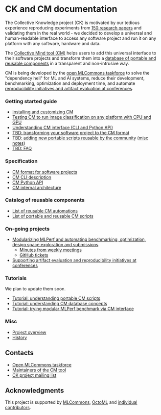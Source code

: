 # CK and CM documentation

The Collective Knowledge project (CK) is motivated by our tedious experience reproducing experiments 
from [150 research papers](https://learning.acm.org/techtalks/reproducibility)
and validating them in the real world - we decided to develop a universal and human-readable 
interface to access any software project and run it on any platform with any software, hardware and data.

The [Collective Mind tool (CM)](https://github.com/mlcommons/ck/tree/master/cm/cmind)
helps users to add this universal interface to their software projects and transform them into a 
[database of portable and reusable components](https://github.com/mlcommons/ck/blob/master/docs/list_of_scripts.md)
in a transparent and non-intrusive way.

CM is being developed by the [open MLCommons taskforce](https://github.com/mlcommons/ck/blob/master/docs/mlperf-education-workgroup.md) 
to solve the "dependency hell" for ML and AI systems, reduce their development, benchmarking, optimization and deployment time,
and automate [reproducibility initiatives and artifact evaluation at conferences](https://github.com/mlcommons/ck/blob/master/docs/tutorials/sc22-scc-mlperf.md).


### Getting started guide

* [Installing and customizing CM](installation.md)
* [Testing CM to run image classification on any platform with CPU and GPU](tutorials/modular-image-classification.md)
* [Understanding CM interface (CLI and Python API)](tutorials/cm-interface.md)
* [TBD: transforming your software project to the CM format](tutorials/transform-your-project-to-cm.md)
* [TBD: adding new portable scripts reusable by the community](tutorials/add-new-script.md) ([misc notes](tutorials/scripts.md#adding-new-artifacts-scripts-and-workflows-to-cm))
* [TBD: FAQ](faq.md)

### Specification

* [CM format for software projects](specs/cm-repository.md)
* [CM CLI description](specs/cm-cli.md)
* [CM Python API](specs/cm-python-interface.md)
* [CM internal architecture](specs/cm-tool-architecture.md)

### Catalog of reusable components

* [List of reusable CM automations](list_of_automations.md)
* [List of portable and reusable CM scripts](list_of_scripts.md)

### On-going projects

* [Modularizing MLPerf and automating benchmarking, optimization, design space exploration and submissions](mlperf-education-workgroup.md)
  * [Minutes from weekly meetings](https://docs.google.com/document/d/1zMNK1m_LhWm6jimZK6YE05hu4VH9usdbKJ3nBy-ZPAw/edit)
  * [GitHub tickets](https://github.com/mlcommons/ck/issues)
* [Supporting artifact evaluation and reproducibility initiatives at conferences](https://cTuning.org/ae)

### Tutorials

We plan to update them soon.

* [Tutorial: understanding portable CM scripts](tutorials/scripts.md)
* [Tutorial: understanding CM database concepts](tutorials/concept.md)
* [Tutorial: trying modular MLPerf benchmark via CM interface](tutorials/sc22-scc-mlperf.md)


### Misc

* [Project overview](overview.md)
* [History](history.md)


## Contacts

* [Open MLCommons taskforce](mlperf-education-workgroup.md)
* [Maintainers of the CM tool](../README.md#maintainers)
* [CK project mailing list](https://groups.google.com/forum/#!forum/collective-knowledge)

## Acknowledgments

This project is supported by [MLCommons](https://mlcommons.org), [OctoML](https://octoml.ai) 
and [individual contributors](https://github.com/mlcommons/ck/blob/master/CONTRIBUTING.md).

